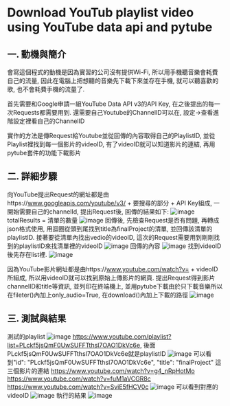 # Download YouTub playlist video using YouTube data api and pytube
## 一. 動機與簡介
 會寫這個程式的動機是因為實習的公司沒有提供Wi-Fi, 所以用手機聽音樂會耗費自己的流量, 因此在電腦上把想聽的音樂先下載下來並存在手機, 就可以聽喜歡的歌, 也不會耗費手機的流量了.
 
 首先需要和Google申請一組YouTube Data API v3的API Key, 在之後提出的每一次Requests都需要用到. 還需要自己Youtube的ChannelID可以在, 設定->查看進階設定裡看自己的ChannelID
 
 實作的方法是傳Request給Youtube並從回傳的內容取得自己的PlaylistID, 並從Playlist裡找到每一個影片的videoID, 有了videoID就可以知道影片的連結, 再用pytube套件的功能下載影片
 
 ## 二. 詳細步驟
 向YouTube提出Request的網址都是由https://www.googleapis.com/youtube/v3/ + 要搜尋的部分 + API Key組成, 一開始需要自己的channelId, 提出Request後, 回傳的結果如下:
 ![image](https://user-images.githubusercontent.com/85933578/122627509-835c9080-d0e2-11eb-902e-49399830a801.png)
 totalResults = 清單的數量
 ![image](https://user-images.githubusercontent.com/85933578/122627991-e56ac500-d0e5-11eb-8c3a-eaba9e155910.png)
 回傳後, 先檢查Request是否有問題, 再轉成json格式使用, 用迴圈從頭到尾找到title為finalProject的清單, 並回傳該清單的playlistID.
 接著要從清單內找出vedio的videoID, 這次的Request需要用到剛剛找到的playlistID來找清單裡的videoID 
 ![image](https://user-images.githubusercontent.com/85933578/122628036-3ed2f400-d0e6-11eb-906a-891096c608de.png)
 回傳的內容
 ![image](https://user-images.githubusercontent.com/85933578/122627775-51e4c480-d0e4-11eb-8b1c-c728fbe35740.png)
 找到videoID後先存在list裡.
 ![image](https://user-images.githubusercontent.com/85933578/122628084-a2f5b800-d0e6-11eb-9a7d-1e66d9db940f.png)
 
 因為YouTube影片網址都是由https://www.youtube.com/watch?v= + videoID 所組成, 所以用videoID就可以找到原始上傳影片的網頁. 
 提出Request得到影片channelID和title等資訊, 並列印在終端機上, 並用pytube下載由於只下載音樂所以在fileter()內加上only_audio=True, 在download()內加上下載的路徑
 ![image](https://user-images.githubusercontent.com/85933578/122643620-54c2d200-d143-11eb-8170-ecbbec3e34f3.png)
 
 ## 三. 測試與結果
 測試的playlist
 ![image](https://user-images.githubusercontent.com/85933578/122643693-e4688080-d143-11eb-92b2-8809d9c26f26.png)
 https://www.youtube.com/playlist?list=PLckf5jsQmF0UwSUFFTthsI7OAO1DkVc6e, 
 後面PLckf5jsQmF0UwSUFFTthsI7OAO1DkVc6e就是playlistID
 ![image](https://user-images.githubusercontent.com/85933578/122643792-6658a980-d144-11eb-93e8-10666a4faa6f.png)
 可以看到"id": "PLckf5jsQmF0UwSUFFTthsI7OAO1DkVc6e", "title": "finalProject"
 這三個影片的連結 https://www.youtube.com/watch?v=g4_nRpHotMo https://www.youtube.com/watch?v=fuM1aVCGR8c https://www.youtube.com/watch?v=SviE5fHCV0c
 ![image](https://user-images.githubusercontent.com/85933578/122643927-14645380-d145-11eb-89b4-767e84703a54.png)
 可以看到對應的videoID
 ![image](https://user-images.githubusercontent.com/85933578/122643976-470e4c00-d145-11eb-9094-d658bc102723.png)
 執行的結果
 ![image](https://user-images.githubusercontent.com/85933578/122644001-64dbb100-d145-11eb-859e-cc981a59ebfa.png)





 

